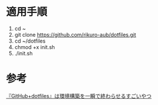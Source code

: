 # 適用手順
1. cd ~
2. git clone https://github.com/rikuro-aub/dotfiles.git
3. cd ~/dotfiles
4. chmod +x init.sh
5. ./init.sh

# 参考
[『GitHub+dotfiles』は環境構築を一瞬で終わらせるすごいやつ](http://vdeep.net/github-dotfiles)
